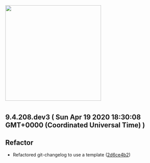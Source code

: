 <img width="300px" src="https://sickrage.ca/img/logo-stacked.png" />

# 

## 9.4.208.dev3 ( Sun Apr 19 2020 18:30:08 GMT+0000 (Coordinated Universal Time) )


## Refactor
  - Refactored git-changelog to use a template
  ([2d6ce4b2](https://gitlab-ci-token:ZndWyHSyNoZvxXJrU7J-@git.sickrage.ca/SiCKRAGE/sickrage/commit/2d6ce4b2679730aed40b8585d232296966529d8c))




